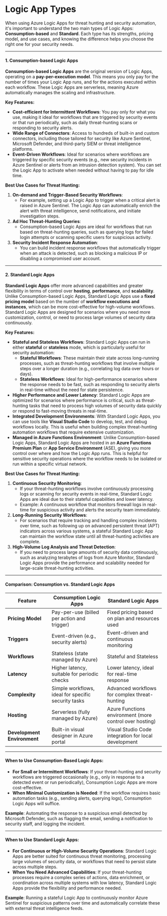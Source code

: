 # Logic App Types

When using Azure Logic Apps for threat hunting and security automation, it's important to understand the two main types of Logic Apps: **Consumption-based** and **Standard**. Each type has its strengths, pricing model, and use cases, and knowing the difference helps you choose the right one for your security needs.

***

#### **1. Consumption-based Logic Apps**

**Consumption-based Logic Apps** are the original version of Logic Apps, operating on a **pay-per-execution model**. This means you only pay for the number of times your Logic App runs, and for the actions executed within each workflow. These Logic Apps are serverless, meaning Azure automatically manages the scaling and infrastructure.

**Key Features:**

* **Cost-efficient for Intermittent Workflows**: You pay only for what you use, making it ideal for workflows that are triggered by security events or that run periodically, such as daily threat-hunting scans or responding to security alerts.
* **Wide Range of Connectors**: Access to hundreds of built-in and custom connectors, including those tailored for security like Azure Sentinel, Microsoft Defender, and third-party SIEM or threat intelligence platforms.
* **Event-Driven Workflows**: Ideal for scenarios where workflows are triggered by specific security events (e.g., new security incidents in Azure Sentinel or alerts from an intrusion detection system). You can set the Logic App to activate when needed without having to pay for idle time.

**Best Use Cases for Threat Hunting:**

1. **On-demand and Trigger-Based Security Workflows**:
   * For example, setting up a Logic App to trigger when a critical alert is raised in Azure Sentinel. The Logic App can automatically enrich the alert with threat intelligence, send notifications, and initiate investigation steps.
2. **Ad Hoc Threat-Hunting Queries**:
   * Consumption-based Logic Apps are ideal for workflows that run based on threat-hunting queries, such as querying logs for failed login attempts or scanning specific users for suspicious activity.
3. **Security Incident Response Automation**:
   * You can build incident response workflows that automatically trigger when an attack is detected, such as blocking a malicious IP or disabling a compromised user account.

***

#### **2. Standard Logic Apps**

**Standard Logic Apps** offer more advanced capabilities and greater flexibility in terms of control over **hosting**, **performance**, and **scalability**. Unlike Consumption-based Logic Apps, Standard Logic Apps use a **fixed pricing model** based on the number of **workflow executions and instances**, which can be more cost-effective for high-volume workflows. Standard Logic Apps are designed for scenarios where you need more customization, control, or need to process large volumes of security data continuously.

**Key Features:**

* **Stateful and Stateless Workflows**: Standard Logic Apps can run in either **stateful** or **stateless** mode, which is particularly useful for security automation:
  * **Stateful Workflows**: These maintain their state across long-running processes, such as threat-hunting workflows that involve multiple steps over a longer duration (e.g., correlating log data over hours or days).
  * **Stateless Workflows**: Ideal for high-performance scenarios where the response needs to be fast, such as responding to security alerts in real-time without the need for state persistence.
* **Higher Performance and Lower Latency**: Standard Logic Apps are optimized for scenarios where performance is critical, such as threat-hunting tasks that need to process high volumes of security data quickly or respond to fast-moving threats in real-time.
* **Integrated Development Environments**: With Standard Logic Apps, you can use tools like **Visual Studio Code** to develop, test, and debug workflows locally. This is useful when building complex threat-hunting automation workflows that require extensive customization.
* **Managed in Azure Functions Environment**: Unlike Consumption-based Logic Apps, Standard Logic Apps are hosted in an **Azure Functions Premium Plan** or **App Service Environment** (ASE), giving you more control over where and how the Logic App runs. This is helpful for sensitive security operations where the workflow needs to be isolated or run within a specific virtual network.

**Best Use Cases for Threat Hunting:**

1. **Continuous Security Monitoring**:
   * If your threat-hunting workflows involve continuously processing logs or scanning for security events in real-time, Standard Logic Apps are ideal due to their stateful capabilities and lower latency.
   * Example: A continuous workflow that monitors firewall logs in real-time for suspicious activity and alerts the security team immediately.
2. **Long-Running Security Workflows**:
   * For scenarios that require tracking and handling complex incidents over time, such as following up on advanced persistent threat (APT) indicators across various systems, a stateful Standard Logic App can maintain the workflow state until all threat-hunting activities are complete.
3. **High-Volume Log Analysis and Threat Detection**:
   * If you need to process large amounts of security data continuously, such as analyzing terabytes of logs from Azure Monitor, Standard Logic Apps provide the performance and scalability needed for large-scale threat-hunting activities.

***

#### **Comparison: Consumption vs. Standard Logic Apps**

| **Feature**                 | **Consumption Logic Apps**                          | **Standard Logic Apps**                                 |
| --------------------------- | --------------------------------------------------- | ------------------------------------------------------- |
| **Pricing Model**           | Pay-per-use (billed per action and trigger)         | Fixed pricing based on plan and resources used          |
| **Triggers**                | Event-driven (e.g., security alerts)                | Event-driven and continuous monitoring                  |
| **Workflows**               | Stateless (state managed by Azure)                  | Stateful and Stateless                                  |
| **Latency**                 | Higher latency, suitable for periodic checks        | Lower latency, ideal for real-time response             |
| **Complexity**              | Simple workflows, ideal for specific security tasks | Advanced workflows for complex threat-hunting           |
| **Hosting**                 | Serverless (fully managed by Azure)                 | Azure Functions environment (more control over hosting) |
| **Development Environment** | Built-in visual designer in Azure portal            | Visual Studio Code integration for local development    |

***

#### **When to Use Consumption-Based Logic Apps:**

* **For Small or Intermittent Workflows**: If your threat-hunting and security workflows are triggered occasionally (e.g., only in response to a detected event or run periodically), Consumption Logic Apps are more cost-effective.
* **When Minimal Customization is Needed**: If the workflow requires basic automation tasks (e.g., sending alerts, querying logs), Consumption Logic Apps will suffice.

**Example**: Automating the response to a suspicious email detected by Microsoft Defender, such as flagging the email, sending a notification to security staff, and logging the incident.

***

#### **When to Use Standard Logic Apps:**

* **For Continuous or High-Volume Security Operations**: Standard Logic Apps are better suited for continuous threat monitoring, processing large volumes of security data, or workflows that need to persist state across multiple steps.
* **When You Need Advanced Capabilities**: If your threat-hunting processes require a complex series of actions, data enrichment, or coordination across multiple systems with low latency, Standard Logic Apps provide the flexibility and performance needed.

**Example**: Running a stateful Logic App to continuously monitor Azure Sentinel for suspicious patterns over time and automatically correlate these with external threat intelligence feeds.
